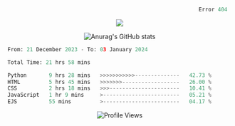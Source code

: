```python
                                                            Error 404   :(
```

<p align="center">
  <a href="https://skillicons.dev">
    <img src="https://skillicons.dev/icons?i=py,ts,rust,java" />
  </a>
</p>

<p align="center">
  <img alt="Anurag's GitHub stats" src="https://github-readme-stats.vercel.app/api?username=Kernel-rb&show_icons=true&theme=tokyonight">
</p>



<!--START_SECTION:waka-->

```python
From: 21 December 2023 - To: 03 January 2024

Total Time: 21 hrs 58 mins

Python       9 hrs 28 mins   >>>>>>>>>>>--------------   42.73 %
HTML         5 hrs 45 mins   >>>>>>>------------------   26.00 %
CSS          2 hrs 18 mins   >>>----------------------   10.41 %
JavaScript   1 hr 9 mins     >------------------------   05.21 %
EJS          55 mins         >------------------------   04.17 %
```

<!--END_SECTION:waka-->


<div align="center">
  <img src="https://komarev.com/ghpvc/?username=Kernel-rb&label=PROFILE+VIEWS" alt="Profile Views">
</div>
